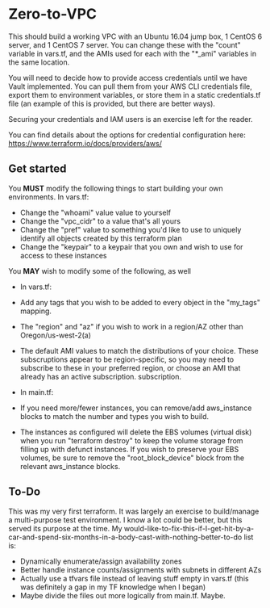 # Zero-to-VPC

This should build a working VPC with an Ubuntu 16.04 jump box, 1 CentOS 6 server, and 1 CentOS 7 server. You can change these with the "count" variable in vars.tf, and the AMIs used for each with the "*_ami" variables in the same location.

You will need to decide how to provide access credentials until we have Vault implemented. You can pull them from your AWS CLI credentials file, export them to environment variables, or store them in a static credentials.tf file (an example of this is provided, but there are better ways).

Securing your credentials and IAM users is an exercise left for the reader.

You can find details about the options for credential configuration here:
https://www.terraform.io/docs/providers/aws/

## Get started
You **MUST** modify the following things to start building your own environments.
In vars.tf:
- Change the "whoami" value value to yourself
- Change the "vpc_cidr" to a value that's all yours
- Change the "pref" value to something you'd like to use to uniquely identify all objects created by this terraform plan
- Change the "keypair" to a keypair that you own and wish to use for access to these instances

You **MAY** wish to modify some of the following, as well
+ In vars.tf:
 + Add any tags that you wish to be added to every object in the "my_tags" mapping.
 + The "region" and "az" if you wish to work in a region/AZ other than Oregon/us-west-2(a)
 + The default AMI values to match the distributions of your choice. These subscruptions appear to be region-specific, so you may need to subscribe to these in your preferred region, or choose an AMI that already has an active subscription.
subscription.

+ In main.tf:
 + If you need more/fewer instances, you can remove/add aws_instance blocks to match the number and types you wish to build. 
 + The instances as configured will delete the EBS volumes (virtual disk) when you run "terraform destroy" to keep the volume storage from filling up with defunct instances. If you wish to preserve your EBS volumes, be sure to remove the "root_block_device" block from the relevant aws_instance blocks.

## To-Do
This was my very first terraform. It was largely an exercise to build/manage a multi-purpose test environment. I know a lot could be better, but this served its purpose at the time. My would-like-to-fix-this-if-I-get-hit-by-a-car-and-spend-six-months-in-a-body-cast-with-nothing-better-to-do list is:
* Dynamically enumerate/assign availability zones
* Better handle instance counts/assignments with subnets in different AZs
* Actually use a tfvars file instead of leaving stuff empty in vars.tf (this was definitely a gap in my TF knowledge when I began)
* Maybe divide the files out more logically from main.tf. Maybe.
